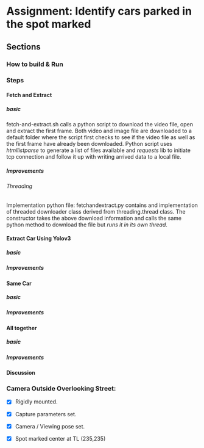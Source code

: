 # Assignment: Identify cars parked in the spot marked 

## Sections
### How to build & Run
### Steps
#### Fetch and Extract
##### basic
fetch-and-extract.sh calls a python script to download the video file, open and extract the first frame. Both video and image file are downloaded to a default folder where the script first checks to see if the video file as well as the first frame have already been downloaded. Python script uses *htmllistparse* to generate a list of files available and *requests* lib to initiate tcp connection and follow it up with writing arrived data to a local file. 
##### Improvements
###### Threading
Implementation python file: fetchandextract.py contains and implementation of threaded downloader class derived from threading.thread class. The constructor takes the above download information and calls the same python method to download the file but *runs it in its own thread*.  
#### Extract Car Using Yolov3
##### basic
##### Improvements
#### Same Car
##### basic
##### Improvements
#### All together
##### basic
##### Improvements

#### Discussion


### Camera Outside Overlooking Street:
 - [x] Rigidly mounted. 
 - [x] Capture parameters set. 
 - [x] Camera / Viewing pose set.
 - [x] Spot marked center at TL (235,235)


<!--stackedit_data:
eyJoaXN0b3J5IjpbNTYwMjgzMTQxLC05NDQyMzcxMiwtOTM4Nj
gxOTc1LC0xMDA4OTE1MjMyLC0xMTgwNDUzOTQ2XX0=
-->